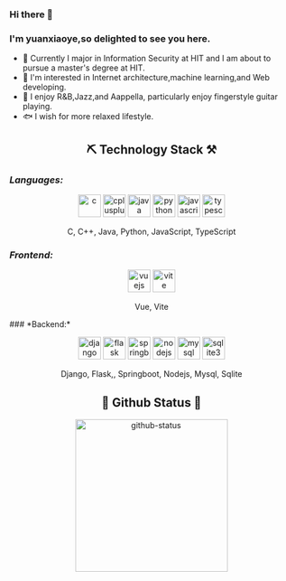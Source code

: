 ### Hi there 👋

### I'm yuanxiaoye,so delighted to see you here.

- 🏫 Currently I major in Information Security at HIT and I am about to pursue a master's degree at HIT.
- 💖 I'm interested in Internet architecture,machine learning,and Web developing.
- 🎸 I enjoy R&B,Jazz,and Aappella, particularly enjoy fingerstyle guitar playing.
- 🐟 I wish for more relaxed lifestyle.



<h2 align="center">⛏️ Technology Stack ⚒️</h2>

### *Languages:*
<p align="center">
<img alt="c" height="40" width="40" src="https://skillicons.dev/icons?i=c" />
<img alt="cplusplus" height="40" width="40" src="https://skillicons.dev/icons?i=cpp" />
<img alt="java" height="40" width="40" src="https://skillicons.dev/icons?i=java" />
<img alt="python" height="40" width="40" src="https://skillicons.dev/icons?i=python" />
<img alt="javascript" height="40" width="40" src="https://skillicons.dev/icons?i=javascript" />
<img alt="typescript" height="40" width="40" src="https://skillicons.dev/icons?i=typescript" />
</p>
<p align="center">
C, C++, Java, Python, JavaScript, TypeScript
</p>

### *Frontend:*

<p align="center">
<img alt="vuejs" height="40" width="40" src="https://skillicons.dev/icons?i=vue" />
<img alt="vite" height="40" width="40" src="https://skillicons.dev/icons?i=vite" />
</p>
<p align="center">
Vue, Vite
</p>
### *Backend:*

<p align="center">
<img alt="django" height="40" width="40" src="https://skillicons.dev/icons?i=django" />
<img alt="flask" height="40" width="40" src="https://skillicons.dev/icons?i=flask" /> 
<img alt="springboot" height="40" width="40" src="https://skillicons.dev/icons?i=spring" /> 
<img alt="nodejs" height="40" width="40" src="https://skillicons.dev/icons?i=nodejs" />
<img alt="mysql" height="40" width="40" src="https://skillicons.dev/icons?i=mysql" />
<img alt="sqlite3" height="40" width="40" src="https://skillicons.dev/icons?i=sqlite" />
</p>
<p align="center">
Django, Flask,, Springboot, Nodejs, Mysql, Sqlite
</p>



<h2 align="center">🌟 Github Status 🌛</h2>
<p align="center">
<img height=270 src="https://github-readme-stats.vercel.app/api/top-langs/?username=yuanxiaoye1031&layout=compact" alt="github-status" />
</p>